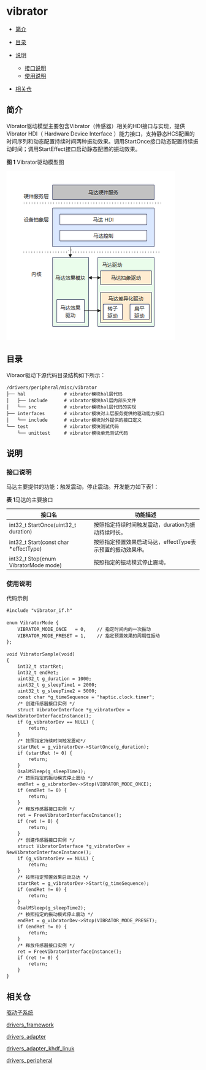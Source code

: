 # vibrator

- [简介](##简介)
- [目录](##目录)
- [说明](##说明)
  - [接口说明](###接口说明)
  - [使用说明](###使用说明)

- [相关仓](##相关仓)

## 简介

Vibrator驱动模型主要包含Vibrator（传感器）相关的HDI接口与实现，提供Vibrator HDI（ Hardware Device Interface ）能力接口，支持静态HCS配置的时间序列和动态配置持续时间两种振动效果。调用StartOnce接口动态配置持续振动时间；调用StartEffect接口启动静态配置的振动效果。

**图 1** Vibrator驱动模型图

![Vibrator驱动模型图](figures/Vibrator%E9%A9%B1%E5%8A%A8%E6%A8%A1%E5%9E%8B%E5%9B%BE.png)

## 目录

Vibraor驱动下源代码目录结构如下所示：

```
/drivers/peripheral/misc/vibrator
├── hal              # vibrator模块hal层代码
│   ├── include      # vibrator模块hal层内部头文件
│   └── src          # vibrator模块hal层代码的实现 
├── interfaces       # vibrator模块对上层服务提供的驱动能力接口
│   └── include      # vibrator模块对外提供的接口定义
└── test             # vibrator模块测试代码
    └── unittest     # vibrator模块单元测试代码
```

## 说明

### 接口说明

马达主要提供的功能：触发震动，停止震动。开发能力如下表1：

**表 1**马达的主要接口

| 接口名                                 | 功能描述                                                   |
| -------------------------------------- | ---------------------------------------------------------- |
| int32_t  StartOnce(uint32_t duration)  | 按照指定持续时间触发震动，duration为振动持续时长。         |
| int32_t  Start(const char *effectType) | 按照指定预置效果启动马达，effectType表示预置的振动效果串。 |
| int32_t  Stop(enum VibratorMode mode)  | 按照指定的振动模式停止震动。                               |

### 使用说明

代码示例

```
#include "vibrator_if.h"

enum VibratorMode {
    VIBRATOR_MODE_ONCE   = 0,    // 指定时间内的一次振动
    VIBRATOR_MODE_PRESET = 1,    // 指定预置效果的周期性振动
};

void VibratorSample(void)
{
	int32_t startRet;
	int32_t endRet;
	uint32_t g_duration = 1000;
	uint32_t g_sleepTime1 = 2000;
	uint32_t g_sleepTime2 = 5000;
	const char *g_timeSequence = "haptic.clock.timer";
	/* 创建传感器接口实例 */
    struct VibratorInterface *g_vibratorDev = NewVibratorInterfaceInstance();
    if (g_vibratorDev == NULL) {
        return;
    }
	/* 按照指定持续时间触发震动*/
	startRet = g_vibratorDev->StartOnce(g_duration);
    if (startRet != 0) {
        return;
    }
    OsalMSleep(g_sleepTime1);
    /* 按照指定的振动模式停止震动 */
    endRet = g_vibratorDev->Stop(VIBRATOR_MODE_ONCE);
    if (endRet != 0) {
        return;
    }
    /* 释放传感器接口实例 */
    ret = FreeVibratorInterfaceInstance();
    if (ret != 0) {
        return;
    }
    /* 创建传感器接口实例 */
    struct VibratorInterface *g_vibratorDev = NewVibratorInterfaceInstance();
    if (g_vibratorDev == NULL) {
        return;
    }
    /* 按照指定预置效果启动马达 */
    startRet = g_vibratorDev->Start(g_timeSequence);
    if (endRet != 0) {
        return;
    }
    OsalMSleep(g_sleepTime2);
	/* 按照指定的振动模式停止震动 */ 
    endRet = g_vibratorDev->Stop(VIBRATOR_MODE_PRESET);
    if (endRet != 0) {
        return;
    }
    /* 释放传感器接口实例 */
    ret = FreeVibratorInterfaceInstance();
    if (ret != 0) {
        return;
    }
}
```

## 相关仓

[驱动子系统](https://gitee.com/openharmony/docs/blob/master/zh-cn/readme/%E9%A9%B1%E5%8A%A8%E5%AD%90%E7%B3%BB%E7%BB%9F.md)

[drivers_framework](https://gitee.com/openharmony/drivers_framework/blob/master/README_zh.md)

[drivers_adapter](https://gitee.com/openharmony/drivers_adapter/blob/master/README_zh.md)

[drivers_adapter_khdf_linuk](https://gitee.com/openharmony/drivers_adapter_khdf_linux/blob/master/README_zh.md)

[drivers_peripheral](https://gitee.com/openharmony/drivers_peripheral)
